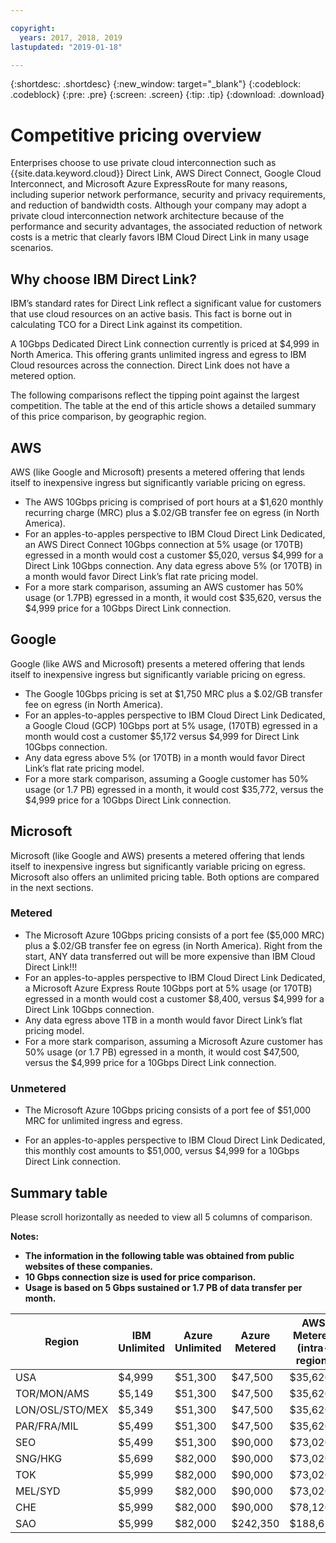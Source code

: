```yaml
---

copyright:
  years: 2017, 2018, 2019
lastupdated: "2019-01-18"

---
```


{:shortdesc: .shortdesc}
{:new_window: target="_blank"}
{:codeblock: .codeblock}
{:pre: .pre}
{:screen: .screen}
{:tip: .tip}
{:download: .download}

# Competitive pricing overview

Enterprises choose to use private cloud interconnection such as {{site.data.keyword.cloud}} Direct Link, AWS Direct Connect, Google Cloud Interconnect, and Microsoft Azure ExpressRoute for many reasons, including superior network performance, security and privacy requirements, and reduction of bandwidth costs. Although your company may adopt a private cloud interconnection network architecture because of the performance and security advantages, the associated reduction of network costs is a metric that clearly favors IBM Cloud Direct Link in many usage scenarios. 

## Why choose IBM Direct Link?

IBM’s standard rates for Direct Link reflect a significant value for customers that use cloud resources on an active basis. This fact is borne out in calculating TCO for a Direct Link against its competition.

A 10Gbps Dedicated Direct Link connection currently is priced at $4,999 in North America. This offering grants unlimited ingress and egress to IBM Cloud resources across the connection. Direct Link does not have a metered option.

The following comparisons reflect the tipping point against the largest competition. The table at the end of this article shows a detailed summary of this price comparison, by geographic region.

## AWS
AWS (like Google and Microsoft) presents a metered offering that lends itself to inexpensive ingress but significantly variable pricing on egress.
* The AWS 10Gbps pricing is comprised of port hours at a $1,620 monthly recurring charge (MRC) plus a $.02/GB transfer fee on egress (in North America).
* For an apples-to-apples perspective to IBM Cloud Direct Link Dedicated, an AWS Direct Connect 10Gbps connection at 5% usage (or 170TB) egressed in a month would cost a customer $5,020, versus $4,999 for a Direct Link 10Gbps connection. Any data egress above 5% (or 170TB) in a month would favor Direct Link’s flat rate pricing model.
* For a more stark comparison, assuming an AWS customer has 50% usage (or 1.7PB) egressed in a month, it would cost $35,620, versus the $4,999 price for a 10Gbps Direct Link connection.

## Google
Google (like AWS and Microsoft) presents a metered offering that lends itself to inexpensive ingress but significantly variable pricing on egress.

* The Google 10Gbps pricing is set at $1,750 MRC plus a $.02/GB transfer fee on egress (in North America).
* For an apples-to-apples perspective to IBM Cloud Direct Link Dedicated, a Google Cloud (GCP) 10Gbps port at 5% usage,  (170TB) egressed in a month would cost a customer $5,172 versus $4,999 for Direct Link 10Gbps connection. 
* Any data egress above 5% (or 170TB) in a month would favor Direct Link’s flat rate pricing model.
* For a more stark comparison, assuming a Google customer has 50% usage (or 1.7 PB) egressed in a month, it would cost $35,772, versus the $4,999 price for a 10Gbps Direct Link connection.

## Microsoft 
Microsoft (like Google and AWS) presents a metered offering that lends itself to inexpensive ingress but significantly variable pricing on egress. Microsoft also offers an unlimited pricing table. Both options are compared in the next sections.

### Metered 
* The Microsoft Azure 10Gbps pricing consists of a port fee ($5,000 MRC) plus a $.02/GB transfer fee on egress (in North America). Right from the start, ANY data transferred out will be more expensive than IBM Cloud Direct Link!!!
* For an apples-to-apples perspective to IBM Cloud Direct Link Dedicated, a Microsoft Azure Express Route 10Gbps port at 5% usage (or 170TB) egressed in a month would cost a customer $8,400, versus $4,999 for a Direct Link 10Gbps connection. 
* Any data egress above 1TB in a month would favor Direct Link’s flat pricing model.
* For a more stark comparison, assuming a Microsoft Azure customer has 50% usage (or 1.7 PB) egressed in a month, it would cost $47,500, versus the $4,999 price for a 10Gbps Direct Link connection.


### Unmetered 
* The Microsoft Azure 10Gbps pricing consists of a port fee of $51,000 MRC for unlimited ingress and egress.

* For an apples-to-apples perspective to IBM Cloud Direct Link Dedicated, this monthly cost amounts to $51,000, versus $4,999 for a 10Gbps Direct Link connection. 

## Summary table

Please scroll horizontally as needed to view all 5 columns of comparison.

**Notes:**
* **The information in the following table was obtained from public websites of these companies.**
* **10 Gbps connection size is used for price comparison.**
* **Usage is based on 5 Gbps sustained or 1.7 PB of data transfer per month.**



| Region | IBM Unlimited | Azure Unlimited | Azure Metered | AWS Metered (intra-region) |
|-----|-----|-----|-----|-----|
| USA | $4,999 | $51,300 | $47,500 | $35,620 |
| TOR/MON/AMS | $5,149 | $51,300 | $47,500 | $35,620 |
| LON/OSL/STO/MEX | $5,349 | $51,300 | $47,500 | $35,620 |
| PAR/FRA/MIL | $5,499 | $51,300 | $47,500 | $35,620 |
| SEO | $5,499 | $51,300 | $90,000 | $73,020 |
| SNG/HKG | $5,699 | $82,000 | $90,000 | $73,020 |
| TOK | $5,999 |$82,000 | $90,000 | $73,020 |
| MEL/SYD | $5,999 |$82,000 | $90,000 | $73,020 |
| CHE | $5,999 |$82,000 | $90,000 | $78,120 |
| SAO | $5,999 |$82,000 | $242,350 | $188,620 |

